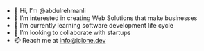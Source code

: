 - 👋 Hi, I’m @abdulrehmanli
- 👀 I’m interested in creating Web Solutions that make businesses
- 🌱 I’m currently learning software development life cycle
- 💞️ I’m looking to collaborate with startups
- 📫 Reach me at info@iclone.dev

<!---
abdulrehmanli/abdulrehmanli is a ✨ special ✨ repository because its `README.md` (this file) appears on your GitHub profile.
You can click the Preview link to take a look at your changes.
--->

